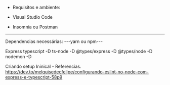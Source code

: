 - Requisitos e ambiente:

- Visual Studio Code
- Insomnia ou Postman


---
Dependencias necessárias:
---yarn ou npm---

Express
typescript -D
ts-node -D 
@types/express -D
@types/node -D
nodemon -D

Criando setup Ininical - Referencias.
https://dev.to/melquisedecfelipe/configurando-eslint-no-node-com-express-e-typescript-58p9
